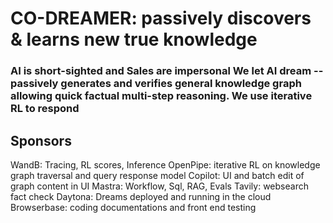 # CO-DREAMER: passively discovers & learns new true knowledge

### AI is short-sighted and Sales are impersonal We let AI dream -- passively generates and verifies general knowledge graph allowing quick factual multi-step reasoning. We use iterative RL to respond

## Sponsors

WandB: Tracing, RL scores, Inference
OpenPipe: iterative RL on knowledge graph traversal and query response model
Copilot: UI and batch edit of graph content in UI
Mastra: Workflow, Sql, RAG, Evals
Tavily: websearch fact check
Daytona: Dreams deployed and running in the cloud
Browserbase: coding documentations and front end testing

##
